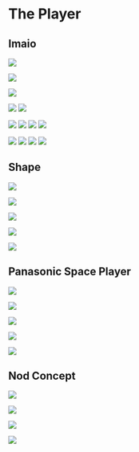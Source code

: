 # The Player

## Imaio

![](../../../.gitbook/assets/shine-studies-player-imaio-1-.jpg)

![](../../../.gitbook/assets/shine-studies-player-imaio-11-.jpg)

![](../../../.gitbook/assets/shine-studies-player-imaio-12-.jpg)

![](../../../.gitbook/assets/shine-studies-player-imaio-3-.jpg) ![](../../../.gitbook/assets/shine-studies-player-imaio-4-.jpg)

![](../../../.gitbook/assets/shine-studies-player-imaio-6-.jpg) ![](../../../.gitbook/assets/shine-studies-player-imaio-7-.jpg) ![](../../../.gitbook/assets/shine-studies-player-imaio-8-.jpg) ![](../../../.gitbook/assets/shine-studies-player-imaio-9-.jpg)

![](../../../.gitbook/assets/shine-studies-player-imaio-17-.jpg) ![](../../../.gitbook/assets/shine-studies-player-imaio-18-.jpg) ![](../../../.gitbook/assets/shine-studies-player-imaio-19-.jpg) ![](../../../.gitbook/assets/shine-studies-player-imaio-20-.jpg)

## Shape

![](../../../.gitbook/assets/shine-studies-player-shape-1-.jpg)

![](../../../.gitbook/assets/shine-studies-player-shape-2-.jpg)

![](../../../.gitbook/assets/shine-studies-player-shape-3-.jpg)

![](../../../.gitbook/assets/shine-studies-player-shape-4-.jpg)

![](../../../.gitbook/assets/shine-studies-player-shape-5-.jpg)

## Panasonic Space Player

![](../../../.gitbook/assets/shine-studies-player-panasonic-space-player-1-.jpg)

![](../../../.gitbook/assets/shine-studies-player-panasonic-space-player-2-.jpg)

![](../../../.gitbook/assets/shine-studies-player-panasonic-space-player-3-.jpg)

![](../../../.gitbook/assets/shine-studies-player-panasonic-space-player-4-.jpg)

![](../../../.gitbook/assets/shine-studies-player-panasonic-space-player-5-.jpg)

## Nod Concept

![](../../../.gitbook/assets/shine-studies-player-nod-1-.jpg)

![](../../../.gitbook/assets/shine-studies-player-nod-2-.jpg)

![](../../../.gitbook/assets/shine-studies-player-nod-4-.jpg)

![](../../../.gitbook/assets/shine-studies-player-nod-3-.jpg)

